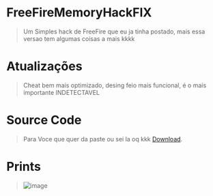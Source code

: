 # FreeFireMemoryHackFIX
> Um Simples hack de FreeFire que eu ja tinha postado, mais essa versao tem algumas coisas a mais kkkk
# Atualizações
> Cheat bem mais optimizado, desing feio mais funcional, é o mais importante INDETECTAVEL
# Source Code
> Para Voce que quer da paste ou sei la oq kkk [Download](https://anonfiles.com/R1ves505y1/FreeFireMemoryHack_rar).
# Prints
> ![image](https://user-images.githubusercontent.com/83485103/180634597-518fedba-8d8d-44e2-bb69-15095abba22c.png)

